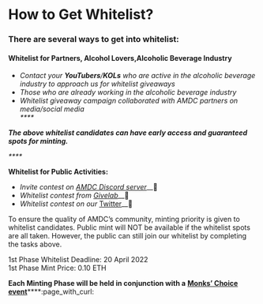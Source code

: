 # How to Get Whitelist?

### There are several ways to get into whitelist:

#### **Whitelist for Partners, Alcohol Lovers,Alcoholic Beverage Industry**

* _Contact your **YouTubers**/**KOLs** who are active in the alcoholic beverage industry to approach us for whitelist giveaways_
* _Those who are already working in the alcoholic beverage industry_
* _Whitelist giveaway campaign collaborated with AMDC partners on media/social media_\
  _****_

_**The above whitelist candidates can have early access and guaranteed spots for minting.**_

_****_

**Whitelist for Public Activities:**

* _Invite contest on_ [_AMDC Discord server_](https://discord.gg/yzrWhadsHg)__:link:
* _Whitelist contest from_ [_Givelab_](https://givelab.com/amdc)__:link:
* _Whitelist contest on our_ [Twitter](https://twitter.com/alkiemonk)__:link:

To ensure the quality of AMDC’s community, minting priority is given to whitelist candidates. Public mint will NOT be available if the whitelist spots are all taken. However, the public can still join our whitelist by completing the tasks above.

1st Phase Whitelist Deadline: 20 April 2022 \
1st Phase Mint Price: 0.10 ETH

**Each Minting Phase will be held in conjunction with a** [**Monks’ Choice event**](../monks-choice/what-is-monks-choice.md)****:page\_with\_curl:
